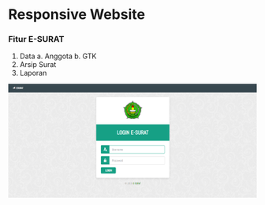 # Responsive Website

<!-- ## [Watch it on youtube](link: ) -->

### Fitur E-SURAT
1. Data
   a. Anggota
   b. GTK
2. Arsip Surat
3. Laporan



![Preview](/preview.png)
